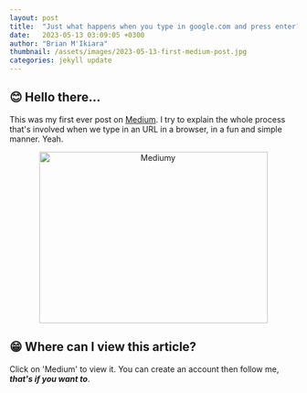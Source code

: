```yaml
---
layout: post
title:  "Just what happens when you type in google.com and press enter?"
date:   2023-05-13 03:09:05 +0300
author: "Brian M'Ikiara"
thumbnail: /assets/images/2023-05-13-first-medium-post.jpg
categories: jekyll update
---
```


## 😊 Hello there...

This was my first ever post on [Medium](https://medium.com/@brian_ikiara/just-what-happens-when-you-type-google-com-in-your-browser-and-press-enter-4df535c56545). I try to explain the whole process that's involved when we type in an URL in a browser, in a fun and simple manner. Yeah.

<div align='center'>
    <img src="{{ "/assets/images/2023-05-13-first-medium-post.jpg" | relative_url }}" style='width:400px;height:300px' alt='Mediumy' />
</div>

## 😁 Where can I view this article?

Click on 'Medium' to view it. You can create an account then follow me, ***that's if you want to***.
